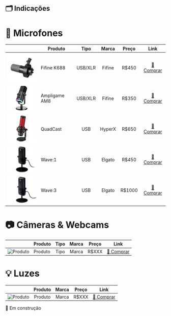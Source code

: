 ## 🗂️ Indicações

# 🎤 Microfones
||Produto|Tipo|Marca|Preço|Link|
|--|--|:--:|:--:|:--:|:--:|
|![Fifine K688](/assets/indicacoes/microfone-1.png)|Fifine K688|USB/XLR|Fifine|R$450|[🛒 Comprar](https://pt.aliexpress.com/item/1005004645807194.html)|
|![Ampligame AM8](/assets/indicacoes/microfone-2.png)|Ampligame AM8|USB/XLR|Fifine|R$350|[🛒 Comprar](https://pt.aliexpress.com/item/1005004828097942.html)|
|![HyperX QuadCast](/assets/indicacoes/microfone-3.png)|QuadCast|USB|HyperX|R$650|[🛒 Comprar](https://www.kabum.com.br/produto/101288/microfone-gamer-hyperx-quadcast-podcast-antivibracao-led-preto-e-vermelho-compativel-com-pc-mac-e-consoles-hx-micqc-bk?gclid=Cj0KCQiA6LyfBhC3ARIsAG4gkF8SBVGkxZToxtLpJQlRQJkLODb9ePKQNrWuh924O-rJHOFlQHzmtt4aApMNEALw_wcB)|
|![Elgato Wave:1](/assets/indicacoes/microfone-4.png)|Wave:1|USB|Elgato|R$450|[🛒 Comprar](https://www.kabum.com.br/produto/130897/microfone-condensador-elgato-wave-1-podcast-usb-solucao-de-mixagem-digital-anticliping-preto-10maa9901)|
|![Elgato Wave:3](/assets/indicacoes/microfone-5.png)|Wave:3|USB|Elgato|R$1000|[🛒 Comprar](https://www.kabum.com.br/produto/130896/microfone-condensador-elgato-wave-3-podcast-usb-solucao-de-mixagem-digital-anticliping-preto-10mab9901)|

# 📷 Câmeras & Webcams
||Produto|Tipo|Marca|Preço|Link|
|--|--|:--:|:--:|:--:|:--:|
|![Produto](/assets/indicacoes/URL.png)|Produto|Tipo|Marca|R$XXX|[🛒 Comprar](LINK)|

# 💡 Luzes
||Produto|Marca|Preço|Link|
|--|:--:|:--:|:--:|:--:|
|![Produto](/assets/indicacoes/URL.png)|Produto|Marca|R$XXX|[🛒 Comprar](LINK)|

🚧 Em construção
